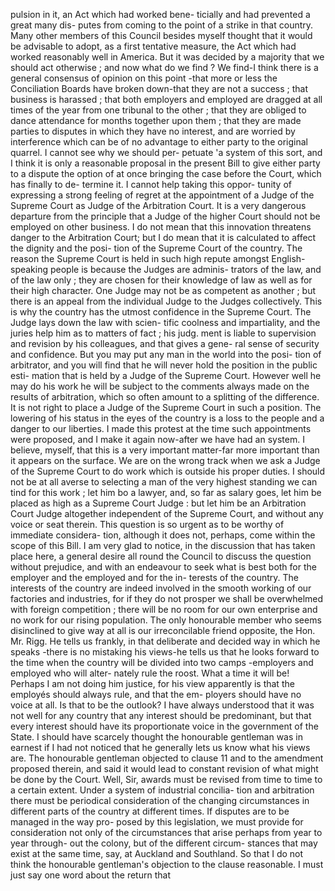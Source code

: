 pulsion in it, an Act which had worked bene- ticially and had prevented a great many dis- putes from coming to the point of a strike in that country. Many other members of this Council besides myself thought that it would be advisable to adopt, as a first tentative measure, the Act which had worked reasonably well in America. But it was decided by a majority that we should act otherwise ; and now what do we find ? We find-I think there is a general consensus of opinion on this point -that more or less the Conciliation Boards have broken down-that they are not a success ; that business is harassed ; that both employers and employed are dragged at all times of the year from one tribunal to the other ; that they are obliged to dance attendance for months together upon them ; that they are made parties to disputes in which they have no interest, and are worried by interference which can be of no advantage to either party to the original quarrel. I cannot see why we should per- petuate 'a system of this sort, and I think it is only a reasonable proposal in the present Bill to give either party to a dispute the option of at once bringing the case before the Court, which has finally to de- termine it. I cannot help taking this oppor- tunity of expressing a strong feeling of regret at the appointment of a Judge of the Supreme Court as Judge of the Arbitration Court. It is a very dangerous departure from the principle that a Judge of the higher Court should not be employed on other business. I do not mean that this innovation threatens danger to the Arbitration Court; but I do mean that it is calculated to affect the dignity and the posi- tion of the Supreme Court of the country. The reason the Supreme Court is held in such high repute amongst English-speaking people is because the Judges are adminis- trators of the law, and of the law only ; they are chosen for their knowledge of law as well as for their high character. One Judge may not be as competent as another ; but there is an appeal from the individual Judge to the Judges collectively. This is why the country has the utmost confidence in the Supreme Court. The Judge lays down the law with scien- tific coolness and impartiality, and the juries help him as to matters of fact ; his judg. ment is liable to supervision and revision by his colleagues, and that gives a gene- ral sense of security and confidence. But you may put any man in the world into the posi- tion of arbitrator, and you will find that he will never hold the position in the public esti- mation that is held by a Judge of the Supreme Court. However well he may do his work he will be subject to the comments always made on the results of arbitration, which so often amount to a splitting of the difference. It is not right to place a Judge of the Supreme Court in such a position. The lowering of his status in the eyes of the country is a loss to the people and a danger to our liberties. I made this protest at the time such appointments were proposed, and I make it again now-after we have had an system. I believe, myself, that this is a very important matter-far more important than it appears on the surface. We are on the wrong track when we ask a Judge of the Supreme Court to do work which is outside his proper duties. I should not be at all averse to selecting a man of the very highest standing we can tind for this work ; let him bo a lawyer, and, so far as salary goes, let him be placed as high as a Supreme Court Judge : but let him be an Arbitration Court Judge altogether independent of the Supreme Court, and without any voice or seat therein. This question is so urgent as to be worthy of immediate considera- tion, although it does not, perhaps, come within the scope of this Bill. I am very glad to notice, in the discussion that has taken place here, a general desire all round the Council to discuss the question without prejudice, and with an endeavour to seek what is best both for the employer and the employed and for the in- terests of the country. The interests of the country are indeed involved in the smooth working of our factories and industries, for if they do not prosper we shall be overwhelmed with foreign competition ; there will be no room for our own enterprise and no work for our rising population. The only honourable member who seems disinclined to give way at all is our irreconcilable friend opposite, the Hon. Mr. Rigg. He tells us frankly, in that deliberate and decided way in which he speaks -there is no mistaking his views-he tells us that he looks forward to the time when the country will be divided into two camps -employers and employed who will alter- nately rule the roost. What a time it will be! Perhaps I am not doing him justice, for his view apparently is that the employés should always rule, and that the em- ployers should have no voice at all. Is that to be the outlook? I have always understood that it was not well for any country that any interest should be predominant, but that every interest should have its proportionate voice in the government of the State. I should have scarcely thought the honourable gentleman was in earnest if I had not noticed that he generally lets us know what his views are. The honourable gentleman objected to clause 11 and to the amendment proposed therein, and said it would lead to constant revision of what might be done by the Court. Well, Sir, awards must be revised from time to time to a certain extent. Under a system of industrial concilia- tion and arbitration there must be periodical consideration of the changing circumstances in different parts of the country at different times. If disputes are to be managed in the way pro- posed by this legislation, we must provide for consideration not only of the circumstances that arise perhaps from year to year through- out the colony, but of the different circum- stances that may exist at the same time, say, at Auckland and Southland. So that I do not think the honourable gentleman's objection to the clause reasonable. I must just say one word about the return that 